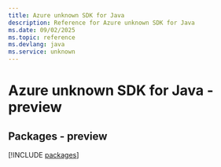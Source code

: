 ```yaml
---
title: Azure unknown SDK for Java
description: Reference for Azure unknown SDK for Java
ms.date: 09/02/2025
ms.topic: reference
ms.devlang: java
ms.service: unknown
---
```

# Azure unknown SDK for Java - preview
## Packages - preview
[!INCLUDE [packages](unknown-index.md)]